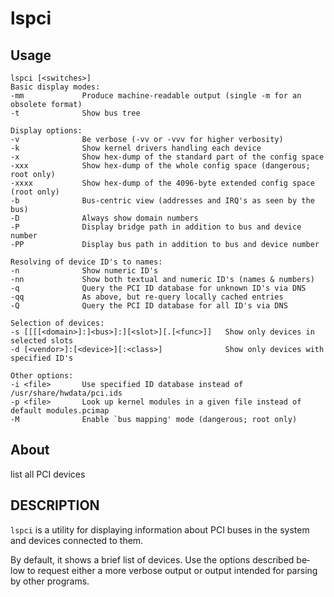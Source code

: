 # lspci

## Usage
```
lspci [<switches>]
Basic display modes:
-mm             Produce machine-readable output (single -m for an obsolete format)
-t              Show bus tree

Display options:
-v              Be verbose (-vv or -vvv for higher verbosity)
-k              Show kernel drivers handling each device
-x              Show hex-dump of the standard part of the config space
-xxx            Show hex-dump of the whole config space (dangerous; root only)
-xxxx           Show hex-dump of the 4096-byte extended config space (root only)
-b              Bus-centric view (addresses and IRQ's as seen by the bus)
-D              Always show domain numbers
-P              Display bridge path in addition to bus and device number
-PP             Display bus path in addition to bus and device number

Resolving of device ID's to names:
-n              Show numeric ID's
-nn             Show both textual and numeric ID's (names & numbers)
-q              Query the PCI ID database for unknown ID's via DNS
-qq             As above, but re-query locally cached entries
-Q              Query the PCI ID database for all ID's via DNS

Selection of devices:
-s [[[[<domain>]:]<bus>]:][<slot>][.[<func>]]   Show only devices in selected slots
-d [<vendor>]:[<device>][:<class>]              Show only devices with specified ID's

Other options:
-i <file>       Use specified ID database instead of /usr/share/hwdata/pci.ids
-p <file>       Look up kernel modules in a given file instead of default modules.pcimap
-M              Enable `bus mapping' mode (dangerous; root only)
```

## About

list all PCI devices

## DESCRIPTION
`lspci` is a utility for displaying information about PCI buses in the system
and devices connected to them.

By default, it shows a brief list of devices. Use the options described  be‐
low  to  request either a more verbose output or output intended for parsing
by other programs.
